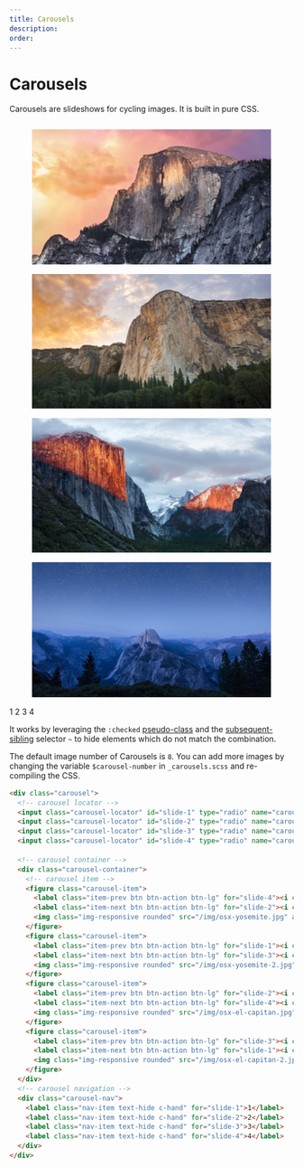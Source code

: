 ```yaml
---
title: Carousels
description: 
order: 
---
```


# Carousels

Carousels are slideshows for cycling images. It is built in pure CSS.

<div class="vp-raw docs-demo columns">
  <div class="column col-12">
    <div class="carousel">
      <input class="carousel-locator" id="slide-1" type="radio" name="carousel-radio" hidden="" checked="">
      <input class="carousel-locator" id="slide-2" type="radio" name="carousel-radio" hidden="">
      <input class="carousel-locator" id="slide-3" type="radio" name="carousel-radio" hidden="">
      <input class="carousel-locator" id="slide-4" type="radio" name="carousel-radio" hidden="">
      <div class="carousel-container">
        <figure class="carousel-item">
          <label class="item-prev btn btn-action btn-lg" for="slide-4"><i class="icon icon-arrow-left"></i></label>
          <label class="item-next btn btn-action btn-lg" for="slide-2"><i class="icon icon-arrow-right"></i></label><img class="img-responsive rounded" src="/img/osx-yosemite.jpg" alt="macOS Yosemite Wallpaper">
        </figure>
        <figure class="carousel-item">
          <label class="item-prev btn btn-action btn-lg" for="slide-1"><i class="icon icon-arrow-left"></i></label>
          <label class="item-next btn btn-action btn-lg" for="slide-3"><i class="icon icon-arrow-right"></i></label><img class="img-responsive rounded" src="/img/osx-yosemite-2.jpg" alt="macOS Yosemite Wallpaper">
        </figure>
        <figure class="carousel-item">
          <label class="item-prev btn btn-action btn-lg" for="slide-2"><i class="icon icon-arrow-left"></i></label>
          <label class="item-next btn btn-action btn-lg" for="slide-4"><i class="icon icon-arrow-right"></i></label><img class="img-responsive rounded" src="/img/osx-el-capitan.jpg" alt="macOS El Capitan Wallpaper">
        </figure>
        <figure class="carousel-item">
          <label class="item-prev btn btn-action btn-lg" for="slide-3"><i class="icon icon-arrow-left"></i></label>
          <label class="item-next btn btn-action btn-lg" for="slide-1"><i class="icon icon-arrow-right"></i></label><img class="img-responsive rounded" src="/img/osx-el-capitan-2.jpg" alt="macOS El Capitan Wallpaper">
        </figure>
      </div>
      <div class="carousel-nav">
        <label class="nav-item text-hide c-hand" for="slide-1">1</label>
        <label class="nav-item text-hide c-hand" for="slide-2">2</label>
        <label class="nav-item text-hide c-hand" for="slide-3">3</label>
        <label class="nav-item text-hide c-hand" for="slide-4">4</label>
      </div>
    </div>
  </div>
</div>

It works by leveraging the `:checked` [pseudo-class](https://developer.mozilla.org/en-US/docs/Web/CSS/:target) and the [subsequent-sibling](https://developer.mozilla.org/en-US/docs/Web/CSS/Subsequent-sibling_combinator) selector `~` to hide elements which do not match the combination.

The default image number of Carousels is `8`. You can add more images by changing the variable `$carousel-number` in `_carousels.scss` and re-compiling the CSS.

```html
<div class="carousel">
  <!-- carousel locator -->
  <input class="carousel-locator" id="slide-1" type="radio" name="carousel-radio" hidden="" checked="">
  <input class="carousel-locator" id="slide-2" type="radio" name="carousel-radio" hidden="">
  <input class="carousel-locator" id="slide-3" type="radio" name="carousel-radio" hidden="">
  <input class="carousel-locator" id="slide-4" type="radio" name="carousel-radio" hidden="">
  
  <!-- carousel container -->
  <div class="carousel-container">
    <!-- carousel item -->
    <figure class="carousel-item">
      <label class="item-prev btn btn-action btn-lg" for="slide-4"><i class="icon icon-arrow-left"></i></label>
      <label class="item-next btn btn-action btn-lg" for="slide-2"><i class="icon icon-arrow-right"></i></label>
      <img class="img-responsive rounded" src="/img/osx-yosemite.jpg" alt="macOS Yosemite Wallpaper">
    </figure>
    <figure class="carousel-item">
      <label class="item-prev btn btn-action btn-lg" for="slide-1"><i class="icon icon-arrow-left"></i></label>
      <label class="item-next btn btn-action btn-lg" for="slide-3"><i class="icon icon-arrow-right"></i></label>
      <img class="img-responsive rounded" src="/img/osx-yosemite-2.jpg" alt="macOS Yosemite Wallpaper">
    </figure>
    <figure class="carousel-item">
      <label class="item-prev btn btn-action btn-lg" for="slide-2"><i class="icon icon-arrow-left"></i></label>
      <label class="item-next btn btn-action btn-lg" for="slide-4"><i class="icon icon-arrow-right"></i></label>
      <img class="img-responsive rounded" src="/img/osx-el-capitan.jpg" alt="macOS El Capitan Wallpaper">
    </figure>
    <figure class="carousel-item">
      <label class="item-prev btn btn-action btn-lg" for="slide-3"><i class="icon icon-arrow-left"></i></label>
      <label class="item-next btn btn-action btn-lg" for="slide-1"><i class="icon icon-arrow-right"></i></label>
      <img class="img-responsive rounded" src="/img/osx-el-capitan-2.jpg" alt="macOS El Capitan Wallpaper">
    </figure>
  </div>
  <!-- carousel navigation -->
  <div class="carousel-nav">
    <label class="nav-item text-hide c-hand" for="slide-1">1</label>
    <label class="nav-item text-hide c-hand" for="slide-2">2</label>
    <label class="nav-item text-hide c-hand" for="slide-3">3</label>
    <label class="nav-item text-hide c-hand" for="slide-4">4</label>
  </div>
</div>
```

